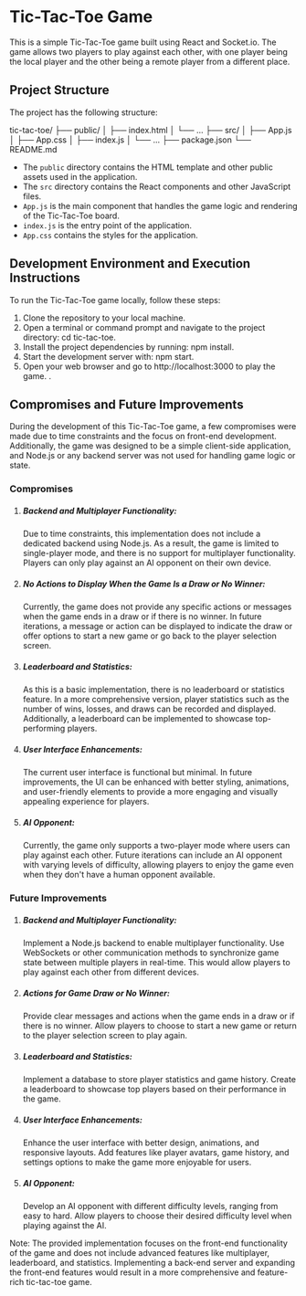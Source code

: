 # Tic-Tac-Toe Game

This is a simple Tic-Tac-Toe game built using React and Socket.io. The game allows two players to play against each other, with one player being the local player and the other being a remote player from a different place.

## Project Structure

The project has the following structure:

tic-tac-toe/
  ├── public/
  │   ├── index.html
  │   └── ...
  ├── src/
  │   ├── App.js
  │   ├── App.css
  │   ├── index.js
  │   └── ...
  ├── package.json
  └── README.md


* The `public` directory contains the HTML template and other public assets used in the application.
* The `src` directory contains the React components and other JavaScript files.
* `App.js` is the main component that handles the game logic and rendering of the Tic-Tac-Toe board.
* `index.js` is the entry point of the application.
* `App.css` contains the styles for the application.

## Development Environment and Execution Instructions

To run the Tic-Tac-Toe game locally, follow these steps:

1. Clone the repository to your local machine.
2. Open a terminal or command prompt and navigate to the project directory: cd tic-tac-toe.
3. Install the project dependencies by running: npm install.
4. Start the development server with: npm start.
5. Open your web browser and go to http://localhost:3000 to play the game.
.

## Compromises and Future Improvements

During the development of this Tic-Tac-Toe game, a few compromises were made due to time constraints and the focus on front-end development. Additionally, the game was designed to be a simple client-side application, and Node.js or any backend server was not used for handling game logic or state.

### Compromises

1. ##### Backend and Multiplayer Functionality: 
    Due to time constraints, this implementation does not include a dedicated backend using Node.js. As a result, the game is limited to single-player mode, and there is no support for multiplayer functionality. Players can only play against an AI opponent on their own device.

2. ##### No Actions to Display When the Game Is a Draw or No Winner: 
    Currently, the game does not provide any specific actions or messages when the game ends in a draw or if there is no winner. In future iterations, a message or action can be displayed to indicate the draw or offer options to start a new game or go back to the player selection screen.

3. ##### Leaderboard and Statistics: 
    As this is a basic implementation, there is no leaderboard or statistics feature. In a more comprehensive version, player statistics such as the number of wins, losses, and draws can be recorded and displayed. Additionally, a leaderboard can be implemented to showcase top-performing players.

4. ##### User Interface Enhancements: 
    The current user interface is functional but minimal. In future improvements, the UI can be enhanced with better styling, animations, and user-friendly elements to provide a more engaging and visually appealing experience for players.

5. ##### AI Opponent: 
     Currently, the game only supports a two-player mode where users can play against each other. Future iterations can include an AI opponent with varying levels of difficulty, allowing players to enjoy the game even when they don't have a human opponent available.


### Future Improvements

1. ##### Backend and Multiplayer Functionality: 
    Implement a Node.js backend to enable multiplayer functionality. Use WebSockets or other communication methods to synchronize game state between multiple players in real-time. This would allow players to play against each other from different devices.

2. ##### Actions for Game Draw or No Winner: 
    Provide clear messages and actions when the game ends in a draw or if there is no winner. Allow players to choose to start a new game or return to the player selection screen to play again.

3. ##### Leaderboard and Statistics: 
    Implement a database to store player statistics and game history. Create a leaderboard to showcase top players based on their performance in the game.

4. ##### User Interface Enhancements: 
    Enhance the user interface with better design, animations, and responsive layouts. Add features like player avatars, game history, and settings options to make the game more enjoyable for users.

5. ##### AI Opponent: 
    Develop an AI opponent with different difficulty levels, ranging from easy to hard. Allow players to choose their desired difficulty level when playing against the AI.


Note: The provided implementation focuses on the front-end functionality of the game and does not include advanced features like multiplayer, leaderboard, and statistics. Implementing a back-end server and expanding the front-end features would result in a more comprehensive and feature-rich tic-tac-toe game.

